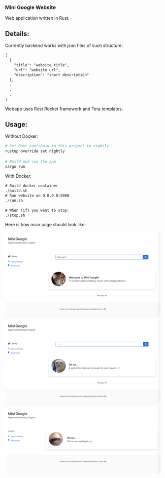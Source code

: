### Mini Google Website
Web application written in Rust.

## Details:
Currently backend works with json files of such structure:
```
[
  {
    "title": "website title",
    "url": "website url",
    "description": "short description"
  },
  .
  .
  .
]
```

Webapp uses Rust Rocket framework and Tera templates.

## Usage:

Without Docker:
```bash
# Set Rust toolchain in this project to nightly
rustup override set nightly

# Build and run the app
cargo run
```
With Docker:
```
# Build docker container
./build.sh
# Run website on 0.0.0.0:5000
./run.sh

# When (if) you want to stop:
./stop.sh
```

Here is how main page should look like:

![main page of the web app (has a cat)](../images/home_page.png)
![search page of the web app (has a cat)](../images/empty_page.png)
![error page of the web app (has a cat)](../images/error.png)
